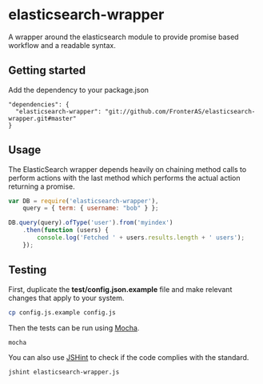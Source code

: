 elasticsearch-wrapper
======================

A wrapper around the elasticsearch module to provide promise based workflow and a readable syntax.

## Getting started

Add the dependency to your package.json
```
"dependencies": {
  "elasticsearch-wrapper": "git://github.com/FronterAS/elasticsearch-wrapper.git#master"
}
```

## Usage

The ElasticSearch wrapper depends heavily on chaining method calls to perform actions with the last method which performs the actual action returning a promise.

```js
var DB = require('elasticsearch-wrapper'),
    query = { term: { username: "bob" } };

DB.query(query).ofType('user').from('myindex')
    .then(function (users) {
        console.log('Fetched ' + users.results.length + ' users');
    });
```

## Testing

First, duplicate the **test/config.json.example** file and make relevant changes that apply to your system.

```bash
cp config.js.example config.js
```

Then the tests can be run using [Mocha](http://visionmedia.github.io/mocha/).

```bash
mocha
```

You can also use [JSHint](http://jshint.com/) to check if the code complies with the standard.

```bash
jshint elasticsearch-wrapper.js
```
